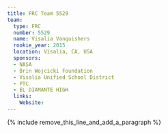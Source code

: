 ```yaml
---
title: FRC Team 5529
team:
  type: FRC
  number: 5529
  name: Visalia Vanquishers
  rookie_year: 2015
  location: Visalia, CA, USA
  sponsors:
  - NASA
  - Brin Wojcicki Foundation
  - Visalia Unified School District
  - PTC
  - EL DIAMANTE HIGH
  links:
    Website:
---
```


{% include remove_this_line_and_add_a_paragraph %}